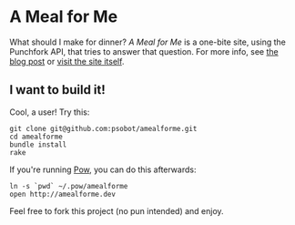 # A Meal for Me #

What should I make for dinner?  *A Meal for Me* is a one-bite site, using the
Punchfork API, that tries to answer that question.  For more info, see [the
blog post](http://petersobot.com/blog/a-site-for-dinner) or [visit the site
itself](http://amealfor.me).

## I want to build it! ##

Cool, a user! Try this:
    
    git clone git@github.com:psobot/amealforme.git
    cd amealforme
    bundle install
    rake

If you're running [Pow](http://pow.cx), you can do this afterwards:

    ln -s `pwd` ~/.pow/amealforme
    open http://amealforme.dev

Feel free to fork this project (no pun intended) and enjoy.
